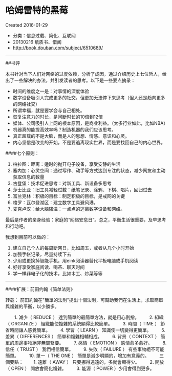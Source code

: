 # 哈姆雷特的黑莓
Created 2016-01-29

* 分类：信息过载、简化、互联网
* 20130216 纸质书、借阅
* http://book.douban.com/subject/6510689/

---

##书评

本书针对当下人们对网络的过度依赖，分析了成因，通过介绍历史上七位哲人，给出了一些解决的办法，并引发读者的思考。以下是一些要点摘录：

* 时间的维度之一是：对事情的深度体验
* 数字设备吸引人完成更多的社交，但更加无法停下来思考（但人还是趋向更多的网络社交）
* 所谓幸福，就是要学会与自己相处。
* 恢复注意力的时长，是间断时长的10倍到12倍
* 媒体、公司吸引人上网的根本原因，是商业利益。（太多行业如此，比如NBA）
* 机器真的能提高效率吗？制造机器的我们应该思考。
* 真正超载的不是大脑，而是人的思想、情感、意识和心灵。
* 内心坚信是改变的开始，不是要逃离现实世界，而是要找回自己的内心世界。

####七个原则：
1. 柏拉图：距离：适时的抛开电子设备，享受安静的生活
2. 塞内加：心灵空间：通过写作、动手等方式达到专注的状态，减少网友和主动获取信息的数量
3. 古登堡：技术促进思考：对新工具、新设备多思考
4. 莎士比亚：旧工具减轻过载：纸笔记录、涂鸦、下棋、唱片，回归过去
5. 富兰克林：积极的目标：制定积极的目标，是戒网的关键
6. 梭罗：瓦尔登湖区：建立数字工具避风港。
7. 麦克卢汉：给大脑降温：一点点的逃离数字设备和网络。
 
最后是作者的亲身经验：家庭的“网络安息日”。总之，平衡生活很重要，及早思考和行动吧。
 
我想到目前可以做的：

1. 建立自己个人的每周断网日，比如周五，或者从几个小时开始
2. 加强手帐记录，尽量持续下去
3. 少用或更换掉智能手机，用eink阅读器替代平板电脑或手机阅读
4. 好好享受家庭阅读、喝茶、聊天时间
5. 学一样非电子化的技术，比如木工、炒菜等等

---

####扩展：前田约翰《简单法则》

转载：
前田約翰在"簡單的法則"提出十個法則，可幫助我們在生活上，求取簡單與複雜的平衡，以少勝多。

　　1. 減少（ REDUCE ） 達到簡單的最簡單方法，就是用心割捨。
　　2. 組織（ ORGANIZE ） 組織能使複雜的系統顯得比較簡單。
　　3. 時間（ TIME ） 節省時間讓人感覺簡單。
　　4. 學習（ LEARN ） 知識使一切變得更簡單。
　　5. 差異（ DIFFERENCES ） 簡單和複雜相輔相成。
　　6. 背景（ CONTEXT ） 簡單的周邊事物絕非無關緊要。
　　7. 感情（ EMOTION ） 感情愈多愈好。
　　8. 信任（ TRUST ） 我們相信簡單。
　　9. 失敗（ FAILURE ） 有些事物絕不可能簡單。
　　10. 單一（ THE ONE ） 簡單是減少明顯的，增加有意義的。
　　三個要點：
　　1. 遠離（ AWAY ） 只要挪得遠遠的，多就會顯得少。
　　2. 開放（ OPEN ） 開放會簡化複雜。
　　3. 能源（ POWER ）少用會得到更多。